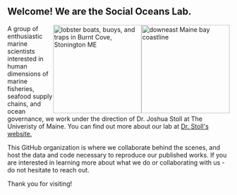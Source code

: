 ## Welcome! We are the Social Oceans Lab.

<img style="float: right;" src="https://github.com/Social-Oceans-Lab/.github/blob/main/profile/downeastMainecoast.JPG" alt="downeast Maine bay coastline" width="200"> <img style="float: right;" src="https://github.com/Social-Oceans-Lab/.github/blob/main/profile/TBurnham_20210923_BurntCove.JPG" alt="lobster boats, buoys, and traps in Burnt Cove, Stonington ME" width="200">

A group of enthusiastic marine scientists interested in human dimensions of marine fisheries, seafood supply chains, and ocean governance, we work under the direction of Dr. Joshua Stoll at The Univeristy of Maine. You can find out more about our lab at [Dr. Stoll's website.](www.joshua-stoll.)

This GitHub organization is where we collaborate behind the scenes, and host the data and code necessary to reproduce our published works. If you are interested in learning more about what we do or collaborating with us - do not hesitate to reach out.

Thank you for visiting!
